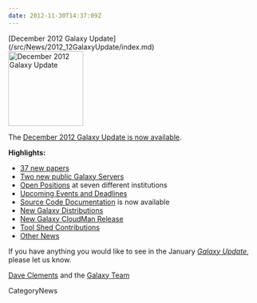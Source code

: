 ```yaml
---
date: 2012-11-30T14:37:09Z
---
```

<div class='newsItemHeader'>[December 2012 Galaxy Update](/src/News/2012_12GalaxyUpdate/index.md)</div>

<div class='right'><a href='/GalaxyUpdates/2012_12'><img src='/Images/Logos/GalaxyUpdate200.png' alt='December 2012 Galaxy Update' width=150 /></a></div>

The [December 2012 Galaxy Update is now available](/src/GalaxyUpdates/2012_12/index.md). 

**Highlights:**

* [37 new papers](/src/GalaxyUpdates/2012_12/index.md#new-papers)
* [Two new public Galaxy Servers](/src/GalaxyUpdates/2012_12/index.md#new-public-galaxy-servers)
* [Open Positions](/src/GalaxyUpdates/2012_12/index.md#whos-hiring) at seven different institutions
* [Upcoming Events and Deadlines](/src/GalaxyUpdates/2012_12/index.md#upcoming-events-and-deadlines)
* [Source Code Documentation](/src/GalaxyUpdates/2012_12/index.md#source-code-documentation) is now available
* [New Galaxy Distributions](/src/GalaxyUpdates/2012_12/index.md#new-galaxy-distributions)
* [New Galaxy CloudMan Release](/src/GalaxyUpdates/2012_12/index.md#new-galaxy-cloudman-release)
* [Tool Shed Contributions](/src/GalaxyUpdates/2012_12/index.md#tool-shed-contributions)
* [Other News](/src/GalaxyUpdates/2012_12/index.md#other-news)

If you have anything you would like to see in the January *[Galaxy Update](/src/GalaxyUpdates/index.md)*, please let us know.

[Dave Clements](/DaveClements) and the [Galaxy Team](/src/GalaxyTeam/index.md)


CategoryNews
